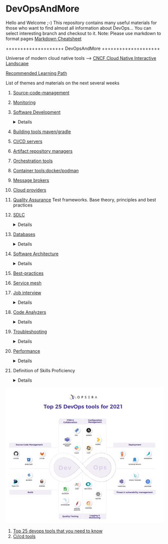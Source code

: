 # DevOpsAndMore
Hello and Welcome ;-) This repository contains many useful materials for those who want to find almost all information about DevOps...
You can select interesting branch and checkout to it.
Note: Please use markdown to format pages [Markdown Cheatsheet](https://github.com/adam-p/markdown-here/wiki/Markdown-Cheatsheet)

++++++++++++++++++++ DevOpsAndMore ++++++++++++++++++++ 

Universe of modern cloud native tools --> [CNCF Cloud Native Interactive Landscape](https://landscape.cncf.io)

[Recommended Learning Path](https://github.com/sergei-voron/DevOpsAndMore/tree/Learnin-path)

List of themes and materials on the next several weeks
1. [Source-code-management](https://github.com/sergei-voron/DevOpsAndMore/tree/SCM)
2. [Monitoring](https://github.com/sergei-voron/DevOpsAndMore/tree/Monitoring)
4. [Software Development](https://github.com/sergei-voron/DevOpsAndMore/tree/Software-development)
    <details>
    
    - [Code-writing-practices](https://github.com/DevOpsAndMore/DevOpsAndMore/blob/Code-writing-practices/README.md)
    Dev project: rest api getter/setter, templates. Maybe we should think about writing plugin/module
    </details>
3. [Building tools maven/gradle](https://github.com/sergei-voron/DevOpsAndMore/tree/Building-tools)
4. [CI/CD servers](https://github.com/sergei-voron/DevOpsAndMore/tree/CI-CD)
5. [Artifact repository managers](https://github.com/sergei-voron/DevOpsAndMore/tree/Artifact-repository-managers)
6. [Orchestration tools](https://github.com/sergei-voron/DevOpsAndMore/tree/Orchestration-tools)
7. [Container tools:docker/podman](https://github.com/sergei-voron/DevOpsAndMore/tree/Container-tools)
8. [Message brokers](https://github.com/sergei-voron/DevOpsAndMore/tree/Message-brokers)
9. [Cloud providers](https://github.com/sergei-voron/DevOpsAndMore/tree/Cloud-providers)
10. [Quality Assurance](https://github.com/sergei-voron/DevOpsAndMore/tree/QA)
    Test frameworks. Base theory, principles and best practices
12. [SDLC](https://github.com/sergei-voron/DevOpsAndMore/tree/SDLC)
    <details>
    
    - Waterfall
    - Agile
    - Lean
    - Iterative
    - Prototyping
    - DevOps
    - Spiral 
    - V-model
    </details>
14. [Databases](https://github.com/sergei-voron/DevOpsAndMore/tree/Databases)
    <details>
    
    - SQL 
    - NoSQL
    </details>
16. [Software Architecture](https://github.com/sergei-voron/DevOpsAndMore/tree/Software-Architeture) 
    <details>
    
    - Miscroservices 
    - Monolith
    </details>
18. [Best-practices](https://github.com/sergei-voron/DevOpsAndMore/tree/Best-practices)
19. [Service mesh](https://github.com/sergei-voron/DevOpsAndMore/tree/Service-mesh)
20. [Job interview](https://github.com/sergei-voron/DevOpsAndMore/tree/Job-interview)
    <details>

    - [Code-writing-practices](https://github.com/DevOpsAndMore/DevOpsAndMore/blob/Code-writing-practices/README.md)
    </details>
22. [Code Analyzers](https://github.com/sergei-voron/DevOpsAndMore/tree/Code-analyzers)
    <details>
    
    - SonarQube
    - ESLint
    - Xray
    </details>    
24. [Troubleshooting](https://github.com/sergei-voron/DevOpsAndMore/tree/Troubleshooting)
    <details>
    
    - Methodologies 
    - Log parsing in microservice architecture
    </details>
25. [Performance](https://github.com/sergei-voron/DevOpsAndMore/tree/Performance)
    <details>
    
    - Profiling
    </details>
26. Definition of Skills Proficiency
    <details>
    
    - **Novice** (You have a common knowledge or an understanding of basic techniques and concepts)
    - **Developing** (You have the level of experience gained in a classroom and/or experimental scenarios or as a trainee on-the-job. You are expected to need help when performing this skill)
    - **Intermediate** (You are able to successfully complete tasks in this competency as Help from someone who is advanced/expert may be required from time to time, but you can usually perform the skill independently)
    - **Advanced** (You can perform the actions associated with this skill without assistance. You are certainly recognized within your immediate organization as "a person to ask" when difficult questions arise regarding this skill)
    - **Expert** (You are known as an expert in this area. You can provide guidance, troubleshoot, and answer questions related to this area of expertise and the field where the skill is used)
    - **Distinguished** (You are known organization-wide as a recognized expert in this area. You are sought out to provide guidance to employees with basic to expert knowledge in this area)
    </details>

![DevOps-tools-2021](DevOps-tools-2021.png)
1. [Top 25 devops tools that you need to know](https://www.opsera.io/blog/top-25-devops-tools-that-you-need-to-know)
2. [Ci/cd tools](https://www.katalon.com/resources-center/blog/ci-cd-tools)
